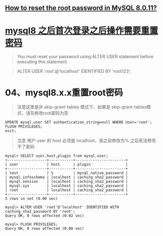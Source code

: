 ## [How to reset the root password in MySQL 8.0.11?](https://stackoverflow.com/a/52579886/4712855)


# [mysql8 之后首次登录之后操作需要重置密码](https://dev.mysql.com/doc/refman/8.0/en/resetting-permissions.html)

> You must reset your password using ALTER USER statement before executing this statement

> ALTER USER 'root'@'localhost' IDENTIFIED BY 'root123';

# 04、mysql8.x.x重置root密码

> 注意这里是非 skip-grant-tables 模式下，如果是 skip-grant-tables模式，请先修改root密码为空
```mysql
UPDATE mysql.user SET authentication_string=null WHERE User='root';
FLUSH PRIVILEGES;
exit;
```

> 注意 用户 user 的 host 必须是 localhost，我之前修改为% 之后死活修改不了密码.



```mysql
mysql> SELECT user,host,plugin from mysql.user;
+------------------+-----------+-----------------------+
| user             | host      | plugin                |
+------------------+-----------+-----------------------+
| test             | %         | mysql_native_password |
| mysql.infoschema | localhost | caching_sha2_password |
| mysql.session    | localhost | caching_sha2_password |
| mysql.sys        | localhost | caching_sha2_password |
| root             | localhost | caching_sha2_password |
+------------------+-----------+-----------------------+
5 rows in set (0.00 sec)

mysql> ALTER USER 'root'@'localhost' IDENTIFIED WITH caching_sha2_password BY 'root';
Query OK, 0 rows affected (0.02 sec)

mysql> FLUSH PRIVILEGES;
Query OK, 0 rows affected (0.00 sec)
```




